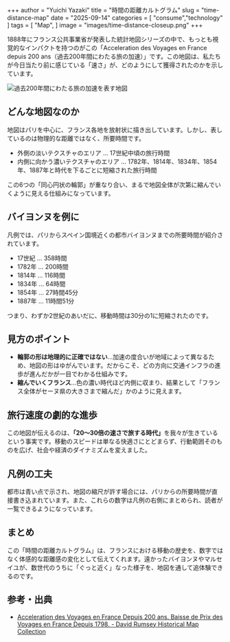 +++
author = "Yuichi Yazaki"
title = "時間の距離カルトグラム"
slug = "time-distance-map"
date = "2025-09-14"
categories = [
    "consume","technology"
]
tags = [
    "Map",
]
image = "images/time-distance-closeup.png"
+++

1888年にフランス公共事業省が発表した統計地図シリーズの中で、もっとも視覚的なインパクトを持つのがこの「Acceleration des Voyages en France depuis 200 ans（過去200年間にわたる旅の加速）」です。この地図は、私たちが今日当たり前に感じている「速さ」が、どのようにして獲得されたのかを示しています。

<!--more-->

![過去200年間にわたる旅の加速を表す地図](images/time-distance-full.png)


## どんな地図なのか

地図はパリを中心に、フランス各地を放射状に描き出しています。しかし、表しているのは物理的な距離ではなく、所要時間です。

- 外側の淡いテクスチャのエリア … 17世紀中頃の旅行時間
- 内側に向かう濃いテクスチャのエリア … 1782年、1814年、1834年、1854年、1887年と時代を下るごとに短縮された旅行時間

この6つの「同心円状の輪郭」が重なり合い、まるで地図全体が次第に縮んでいくように見える仕組みになっています。


## バイヨンヌを例に

凡例では、パリからスペイン国境近くの都市バイヨンヌまでの所要時間が紹介されています。

- 17世紀 … 358時間
- 1782年 … 200時間
- 1814年 … 116時間
- 1834年 … 64時間
- 1854年 … 27時間45分
- 1887年 … 11時間51分

つまり、わずか2世紀のあいだに、移動時間は30分の1に短縮されたのです。



## 見方のポイント

- <b>輪郭の形は地理的に正確ではない</b>...加速の度合いが地域によって異なるため、地図の形はゆがんでいます。だからこそ、どの方向に交通インフラの進歩が進んだかが一目でわかる仕組みです。
- <b>縮んでいくフランス</b>...色の濃い時代ほど内側に収まり、結果として「フランス全体がセーヌ県の大きさまで縮んだ」かのように見えます。


## 旅行速度の劇的な進歩

この地図が伝えるのは、<b>「20〜30倍の速さで旅する時代」</b>を我々が生きているという事実です。移動のスピードは単なる快適さにとどまらず、行動範囲そのものを広げ、社会や経済のダイナミズムを変えました。


## 凡例の工夫

都市は青い点で示され、地図の縮尺が許す場合には、パリからの所要時間が直接書き込まれています。また、これらの数字は凡例の右側にまとめられ、読者が一覧できるようになっています。


## まとめ

この「時間の距離カルトグラム」は、フランスにおける移動の歴史を、数字ではなく体感的な距離感の変化として伝えてくれます。遠かったバイヨンヌやマルセイユが、数世代のうちに「ぐっと近く」なった様子を、地図を通して追体験できるのです。



## 参考・出典

 - [Acceleration des Voyages en France Depuis 200 ans. Baisse de Prix des Voyages en France Depuis 1798. - David Rumsey Historical Map Collection](https://www.davidrumsey.com/luna/servlet/detail/RUMSEY~8~1~309372~90079254)

